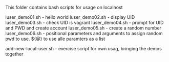 This folder contains bash scripts for usage on localhost

luser_demo01.sh - hello world
luser_demo02.sh - display UID
luser_demo03.sh - check UID is vagrant
luser_demo04.sh - prompt for UID and PWD and create account
luser_demo05.sh - create a random number
luser_demo06.sh - positional parameters and arguments to assign random pwd to use. ${@} to use alle paramters as a list

add-new-local-user.sh - exercise script for own usag, bringing the demos together
